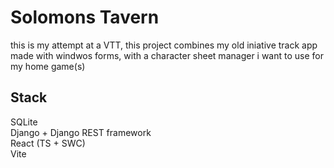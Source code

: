 # Solomons Tavern
this is my attempt at a VTT, this project combines my old iniative track app made with windwos forms, with a character sheet manager i want to use for my home game(s)  

## Stack
SQLite  
Django + Django REST framework  
React (TS + SWC)  
Vite  
